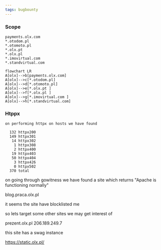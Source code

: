```yaml
---
tags: bugbounty
---
```


### Scope

```
payments.olx.com
*.otodom.pl
*.otomoto.pl
*.olx.pt	
*.olx.pl	
*.imovirtual.com	
*.standvirtual.com
```

```mermaid
flowchart LR
A[olx]-->b[payments.olx.com]
A[olx]-->c[*.otodom.pl]
A[olx]-->d[*.otomoto.pl]
A[olx]-->e[*.olx.pt	]
A[olx]-->f[*.olx.pl	]
A[olx]-->g[*.imovirtual.com	]
A[olx]-->h[*.standvirtual.com]
```

### Htppx
```
on performing httpx on hosts we have found 

  132 httpx200
  149 httpx301
   14 httpx302
    1 httpx308
    2 httpx400
   19 httpx403
   50 httpx404
    3 httpx426
    0 httpx502
  370 total

```


on going through gowitness we have found a site which returns "Apache is functioning normally"

blog.praca.olx.pl

it seems the site have blocklisted me 

so lets target some other sites we may get interest of




prezent.olx.pl
206.189.249.7

this site has a swag instance



https://static.olx.pl/
